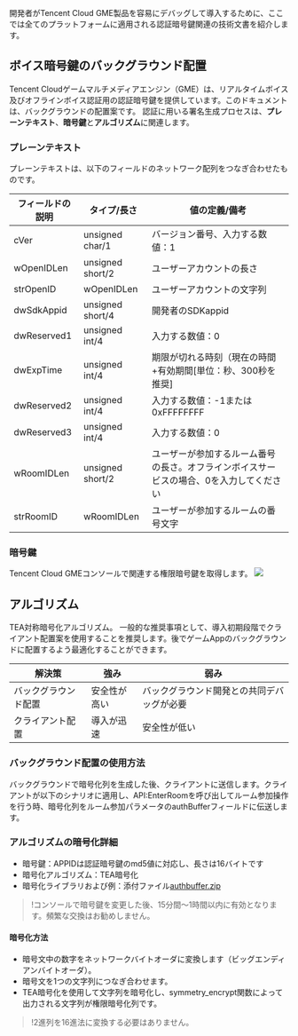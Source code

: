 開発者がTencent Cloud GME製品を容易にデバッグして導入するために、ここでは全てのプラットフォームに適用される認証暗号鍵関連の技術文書を紹介します。


## ボイス暗号鍵のバックグラウンド配置
Tencent Cloudゲームマルチメディアエンジン（GME）は、リアルタイムボイス及びオフラインボイス認証用の認証暗号鍵を提供しています。このドキュメントは、バックグラウンドの配置案です。
認証に用いる署名生成プロセスは、**プレーンテキスト**、**暗号鍵**と**アルゴリズム**に関連します。

### プレーンテキスト
プレーンテキストは、以下のフィールドのネットワーク配列をつなぎ合わせたものです。

|フィールドの説明    		| タイプ/長さ			| 値の定義/備考|
| ---------------- |-------------------|--------------|
| cVer				|unsigned char/1	|バージョン番号、入力する数値：1		|
| wOpenIDLen		|unsigned short/2	|ユーザーアカウントの長さ|
| strOpenID			|wOpenIDLen		|ユーザーアカウントの文字列|
| dwSdkAppid		|unsigned short/4	|開発者のSDKappid		|
| dwReserved1		|unsigned int/4		|入力する数値：0				|
| dwExpTime		|unsigned int/4		|期限が切れる時刻（現在の時間+有効期間[単位：秒、300秒を推奨]|
| dwReserved2		|unsigned int/4		|入力する数値：-1または0xFFFFFFFF|
| dwReserved3		|unsigned int/4		|入力する数値：0				|
| wRoomIDLen		|unsigned short/2	|ユーザーが参加するルーム番号の長さ。オフラインボイスサービスの場合、0を入力してください				|
| strRoomID			|wRoomIDLen		|ユーザーが参加するルームの番号文字				|

### 暗号鍵
Tencent Cloud GMEコンソールで関連する権限暗号鍵を取得します。
![](https://main.qcloudimg.com/raw/ce1853fb2542adff3fd287c3748f8cf7.png)

## アルゴリズム
TEA対称暗号化アルゴリズム。
一般的な推奨事項として、導入初期段階でクライアント配置案を使用することを推奨します。後でゲームAppのバックグラウンドに配置するよう最適化することができます。

|解決策       		| 強み        		| 弱み																																|
| ------------- |-------------|-------------| 
| バックグラウンド配置    		|安全性が高い	|バックグラウンド開発との共同デバッグが必要|
| クライアント配置      	|導入が迅速	|安全性が低い|

### バックグラウンド配置の使用方法
バックグラウンドで暗号化列を生成した後、クライアントに送信します。クライアントが以下のシナリオに適用し、API:EnterRoomを呼び出してルーム参加操作を行う時、暗号化列をルーム参加パラメータのauthBufferフィールドに伝送します。




### アルゴリズムの暗号化詳細
- 暗号鍵：APPIDは認証暗号鍵のmd5値に対応し、長さは16バイトです
- 暗号化アルゴリズム：TEA暗号化
- 暗号化ライブラリおよび例：添付ファイル[authbuffer.zip](https://main.qcloudimg.com/raw/c8be793e20c85114499f52e0f8c29190.zip)

>!コンソールで暗号鍵を変更した後、15分間～1時間以内に有効となります。頻繁な交換はお勧めしません。



#### 暗号化方法	
- 暗号文中の数字をネットワークバイトオーダに変換します（ビッグエンディアンバイトオーダ）。
- 暗号文を1つの文字列につなぎ合わせます。
- TEA暗号化を使用して文字列を暗号化し、symmetry_encrypt関数によって出力される文字列が権限暗号化列です。

>!2進列を16進法に変換する必要はありません。




